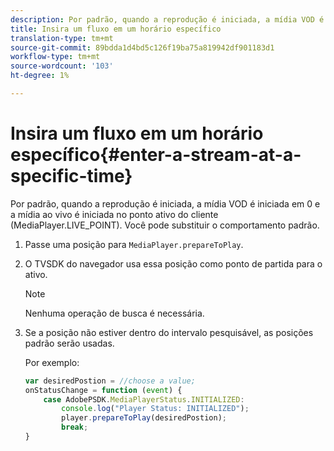 ```yaml
---
description: Por padrão, quando a reprodução é iniciada, a mídia VOD é iniciada em 0 e a mídia ao vivo é iniciada no ponto ativo do cliente (MediaPlayer.LIVE_POINT). Você pode substituir o comportamento padrão.
title: Insira um fluxo em um horário específico
translation-type: tm+mt
source-git-commit: 89bdda1d4bd5c126f19ba75a819942df901183d1
workflow-type: tm+mt
source-wordcount: '103'
ht-degree: 1%

---
```



# Insira um fluxo em um horário específico{#enter-a-stream-at-a-specific-time}

Por padrão, quando a reprodução é iniciada, a mídia VOD é iniciada em 0 e a mídia ao vivo é iniciada no ponto ativo do cliente (MediaPlayer.LIVE_POINT). Você pode substituir o comportamento padrão.

1. Passe uma posição para `MediaPlayer.prepareToPlay`.
1. O TVSDK do navegador usa essa posição como ponto de partida para o ativo.

   >[!NOTE]
   >
   >Nenhuma operação de busca é necessária.

1. Se a posição não estiver dentro do intervalo pesquisável, as posições padrão serão usadas.

   Por exemplo:

   ```js
   var desiredPostion = //choose a value; 
   onStatusChange = function (event) { 
       case AdobePSDK.MediaPlayerStatus.INITIALIZED: 
           console.log("Player Status: INITIALIZED"); 
           player.prepareToPlay(desiredPostion); 
           break; 
   } 
   ```

